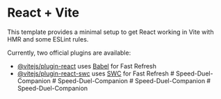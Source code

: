 # React + Vite

This template provides a minimal setup to get React working in Vite with HMR and some ESLint rules.

Currently, two official plugins are available:

- [@vitejs/plugin-react](https://github.com/vitejs/vite-plugin-react/blob/main/packages/plugin-react/README.md) uses [Babel](https://babeljs.io/) for Fast Refresh
- [@vitejs/plugin-react-swc](https://github.com/vitejs/vite-plugin-react-swc) uses [SWC](https://swc.rs/) for Fast Refresh
#   S p e e d - D u e l - C o m p a n i o n  
 #   S p e e d - D u e l - C o m p a n i o n  
 #   S p e e d - D u e l - C o m p a n i o n  
 #   S p e e d - D u e l - C o m p a n i o n  
 